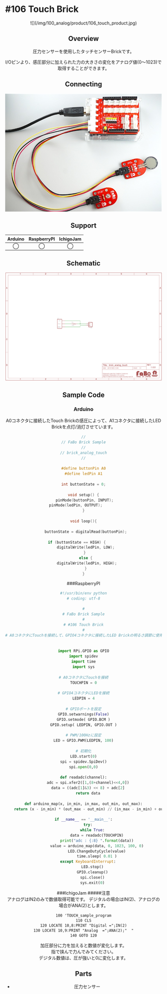 # #106 Touch Brick
<center>![](/img/100_analog/product/106_touch_product.jpg)
<!--COLORME-->

## Overview
圧力センサーを使用したタッチセンサーBrickです。

I/Oピンより、感圧部分に加えられた力の大きさの変化をアナログ値(0〜1023)で取得することができます。

## Connecting
![](/img/100_analog/connect/106_touch_connect.jpg)

## Support
|Arduino|RaspberryPI|IchigoJam|
|:--:|:--:|:--:|
|◯|◯|◯|

## Schematic
![](/img/100_analog/schematic/106_touch_schematic.png)

## Sample Code
### Arduino
A0コネクタに接続したTouch Brickの感圧によって、A1コネクタに接続したLED Brickを点灯/消灯させています。

```c
//
// FaBo Brick Sample
//
// brick_analog_touch
//

#define buttonPin A0
#define ledPin A1

int buttonState = 0;

void setup() {
  pinMode(buttonPin, INPUT); 
  pinMode(ledPin, OUTPUT);         
}

void loop(){
 
  buttonState = digitalRead(buttonPin);

  if (buttonState == HIGH) {        
    digitalWrite(ledPin, LOW);  
  } 
  else {
    digitalWrite(ledPin, HIGH); 
  }
}
```

###RaspberryPI
```python
#!/usr/bin/env python
# coding: utf-8

#
# FaBo Brick Sample
#
# #106 Touch Brick
#
# A0コネクタにTouchを接続して、GPIO4コネクタに接続したLED Brickの明るさ調節に使用しています。


import RPi.GPIO as GPIO
import spidev
import time
import sys

# A0コネクタにTouchを接続
TOUCHPIN = 0

# GPIO4コネクタにLEDを接続
LEDPIN = 4

# GPIOポートを設定
GPIO.setwarnings(False)
GPIO.setmode( GPIO.BCM )
GPIO.setup( LEDPIN, GPIO.OUT )

# PWM/100Hzに設定
LED = GPIO.PWM(LEDPIN, 100)

# 初期化
LED.start(0)
spi = spidev.SpiDev()
spi.open(0,0)

def readadc(channel):
	adc = spi.xfer2([1,(8+channel)<<4,0])
	data = ((adc[1]&3) << 8) + adc[2]
	return data

def arduino_map(x, in_min, in_max, out_min, out_max):
	return (x - in_min) * (out_max - out_min) // (in_max - in_min) + out_min

if __name__ == '__main__':
	try:
		while True:
			data = readadc(TOUCHPIN)
			print("adc : {:8} ".format(data))
			value = arduino_map(data, 0, 1023, 100, 0)
			LED.ChangeDutyCycle(value)
			time.sleep( 0.01 )
	except KeyboardInterrupt:
		LED.stop()
		GPIO.cleanup()
		spi.close()
		sys.exit(0)
```

###IchigoJam
#####注意<br>アナログはIN2のみで数値取得可能です。
デジタルの場合はIN(2)、アナログの場合がANA(2)とします。
```Basic
100 'TOUCH_sample_program
110 CLS
120 LOCATE 10,8:PRINT "Digital =";IN(2)
130 LOCATE 10,9:PRINT "Analog  =";ANA(2);"  "
140 GOTO 120
```
加圧部分に力を加えると数値が変化します。<br>
指で挟んで力んでみてください。<br>
デジタル数値は、圧が強いと0に変化します。


## Parts
- 圧力センサー

